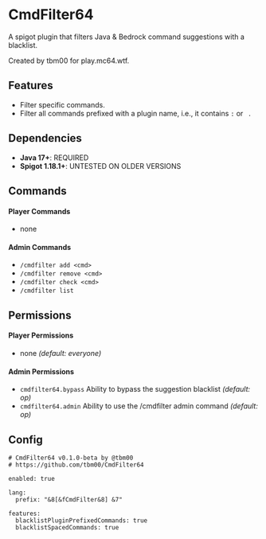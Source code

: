 # CmdFilter64
A spigot plugin that filters Java & Bedrock command suggestions with a blacklist.

Created by tbm00 for play.mc64.wtf.

## Features
- Filter specific commands.
- Filter all commands prefixed with a plugin name, i.e., it contains `:` or ` `.

## Dependencies
- **Java 17+**: REQUIRED
- **Spigot 1.18.1+**: UNTESTED ON OLDER VERSIONS

## Commands
#### Player Commands
- none

#### Admin Commands
- `/cmdfilter add <cmd>`
- `/cmdfilter remove <cmd>`
- `/cmdfilter check <cmd>`
- `/cmdfilter list`

## Permissions
#### Player Permissions
- none *(default: everyone)*

#### Admin Permissions
- `cmdfilter64.bypass` Ability to bypass the suggestion blacklist *(default: op)*
- `cmdfilter64.admin` Ability to use the /cmdfilter admin command *(default: op)*


## Config
```
# CmdFilter64 v0.1.0-beta by @tbm00
# https://github.com/tbm00/CmdFilter64

enabled: true

lang:
  prefix: "&8[&fCmdFilter&8] &7"

features:
  blacklistPluginPrefixedCommands: true
  blacklistSpacedCommands: true
```
